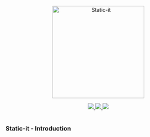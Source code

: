 <p align="center">
  <img src="https://storage.googleapis.com/engineerhub-static/staticit-transparent.png" alt="Static-it" height="250" width="auto" />
</p>
<p align="center">
  <a href="https://ci.engineerhub.app/TheEngineerhub/staticit" target="_blank">
    <img src="https://ci.engineerhub.app/api/badges/TheEngineerhub/staticit/status.svg">
  </a>
  <a href="https://github.com/TheEngineerhub/staticit/issues" target="_blank">
    <img src="https://img.shields.io/github/issues/TheEngineerhub/staticit">
  </a>
  <a href="https://github.com/TheEngineerhub/staticit/blob/main/LICENSE.md" target="_blank">
    <img src="https://img.shields.io/github/license/TheEngineerhub/staticit">
  </a>
</p>

#
### Static-it - Introduction
